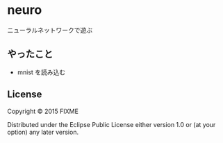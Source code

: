 # neuro

ニューラルネットワークで遊ぶ

## やったこと

* mnist を読み込む



## License

Copyright © 2015 FIXME

Distributed under the Eclipse Public License either version 1.0 or (at
your option) any later version.
